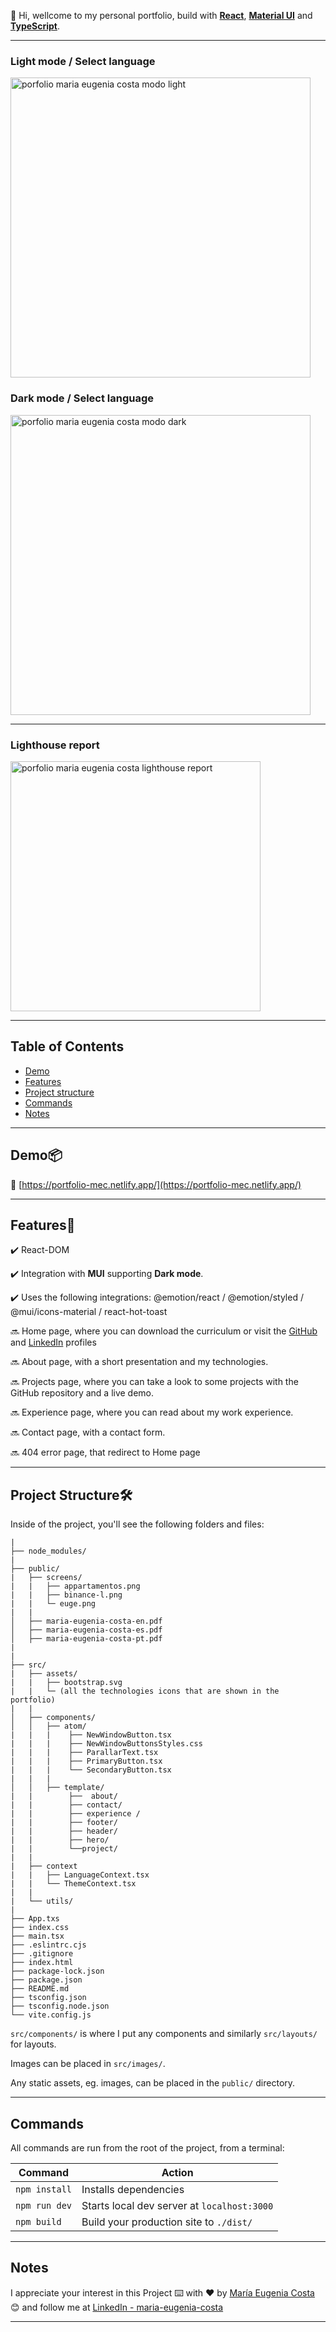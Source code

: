 💫 Hi, wellcome to my personal portfolio, build with [**React**](https://react.dev/), [**Material UI**](https://mui.com/) and [**TypeScript**](https://www.typescriptlang.org/).

---

### Light mode / Select language

<img src="https://github.com/eugenia1984/portfolio/assets/72580574/cacc7dc6-9fd1-4259-8e35-9d5e1f66d088" width="480" alt="porfolio maria eugenia costa modo light" />


### Dark mode /  Select language

<img src="https://github.com/eugenia1984/portfolio/assets/72580574/aa2230f5-c0be-455e-b7ee-7a94b00179b2" width="480" alt="porfolio maria eugenia costa modo dark" />

---

### Lighthouse report

<img src="https://github.com/eugenia1984/portfolio/assets/72580574/f56df6f5-23d8-4595-96fe-829f7f326f2c" width="400" alt="porfolio maria eugenia costa lighthouse report" />

---

## Table of Contents

- [Demo](#demo📦)
- [Features](#features📢)
- [Project structure](#project-structure🛠️)
- [Commands](#commands)
- [Notes](#notes)

---

## Demo📦

📌 [https://portfolio-mec.netlify.app/](https://portfolio-mec.netlify.app/)

---

## Features📢

✔️ React-DOM

✔️ Integration with **MUI** supporting **Dark mode**.

✔️ Uses the following integrations: @emotion/react / @emotion/styled / @mui/icons-material /  react-hot-toast
  
🔜 Home page, where you can download the curriculum or visit the [GitHub](https://github.com/eugenia1984) and [LinkedIn](https://github.com/maria-eugenia-costa) profiles

🔜 About page, with a short presentation and my technologies.

🔜 Projects page, where you can take a look to some projects with the GitHub repository and a live demo.

🔜 Experience page, where you can read about my work experience.

🔜 Contact page, with a contact form.

🔜 404 error page, that redirect to Home page

---

## Project Structure🛠️

Inside of the project, you'll see the following folders and files:

```
|
├── node_modules/
|
├── public/
|   ├── screens/
|   |   ├── appartamentos.png
|   |   ├── binance-l.png
|   |   └─ euge.png
|   |
│   ├── maria-eugenia-costa-en.pdf
│   ├── maria-eugenia-costa-es.pdf
│   ├── maria-eugenia-costa-pt.pdf
|  
|   
├── src/
|   ├── assets/
|   |   ├── bootstrap.svg
|   |   └─ (all the technologies icons that are shown in the portfolio)
|   |
│   ├── components/
│   │   ├── atom/
|   |   |    ├── NewWindowButton.tsx
|   |   |    ├── NewWindowButtonsStyles.css
|   |   |    ├── ParallarText.tsx
|   |   |    ├── PrimaryButton.tsx
|   |   |    └── SecondaryButton.tsx
|   |   |
│   │   ├── template/
|   |        ├──  about/
|   |        ├── contact/
|   |        ├── experience /
|   |        ├── footer/
|   |        ├── header/
|   |        ├── hero/
|   |        └──project/
|   |
|   ├── context
|   |   ├── LanguageContext.tsx
|   |   └── ThemeContext.tsx
|   |
|   └── utils/
|
├── App.txs
├── index.css
├── main.tsx
├── .eslintrc.cjs
├── .gitignore
├── index.html
├── package-lock.json
├── package.json
├── README.md
├── tsconfig.json
├── tsconfig.node.json
└── vite.config.js
```

`src/components/` is where I put any components and similarly `src/layouts/` for layouts.

Images can be placed in `src/images/`.

Any static assets, eg. images, can be placed in the `public/` directory.

---

## Commands

All commands are run from the root of the project, from a terminal:

| Command | Action |
| ------- | ------ |
| `npm install`  | Installs dependencies |
| `npm run dev`  | Starts local dev server at `localhost:3000` |
| `npm build`    | Build your production site to `./dist/`     |    

---

## Notes

I appreciate your interest in this Project ⌨️ with ❤️ by [María Eugenia Costa](https://github.com/eugenia1984) 😊 and follow me at [LinkedIn - maria-eugenia-costa](https://www.linkedin.com/in/maria-eugenia-costa/)

---
